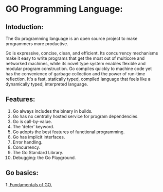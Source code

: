 # GO Programming Language:
## Intoduction:
The Go programming language is an open source project to make programmers more productive.

Go is expressive, concise, clean, and efficient. Its concurrency mechanisms make it easy to write programs that get the most out of multicore and networked machines, while its novel type system enables flexible and modular program construction. Go compiles quickly to machine code yet has the convenience of garbage collection and the power of run-time reflection. It's a fast, statically typed, compiled language that feels like a dynamically typed, interpreted language.
## Features:
1. Go always includes the binary in builds.
2. Go has no centrally hosted service for program dependencies.
3. Go is call-by-value.
4. The ‘defer’ keyword.
5. Go adopts the best features of functional programming.
6. Go has implicit interfaces.
7. Error handling.
8. Concurrency.
9. The Go Standard Library.
10. Debugging: the Go Playground.
## Go basics:
1.<a href = "https://github.com/ShoaibDevsinc/Go-lang-doucumentation/blob/master/fundamentals.md"> Fundamentals of GO.</a>
